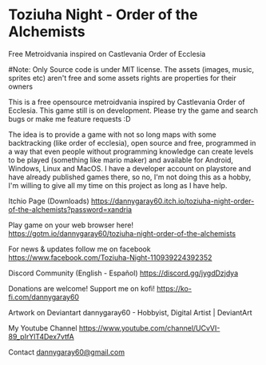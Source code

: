 # Toziuha Night - Order of the Alchemists
Free Metroidvania inspired on Castlevania Order of Ecclesia

#Note:
Only Source code is under MIT license. The assets (images, music, sprites etc) aren't free and some assets rights are properties for their owners

This is a free opensource metroidvania inspired by Castlevania Order of Ecclesia.
This game still is on development. Please try the game and search bugs or make me feature requests :D

The idea is to provide a game with not so long maps with some backtracking (like order of ecclesia), open source and free, programmed in a way that even people without programming knowledge can create levels to be played (something like mario maker) and available for Android, Windows, Linux and MacOS. I have a developer account on playstore and have already published games there, so no, I'm not doing this as a hobby, I'm willing to give all my time on this project as long as I have help.

Itchio Page (Downloads)
https://dannygaray60.itch.io/toziuha-night-order-of-the-alchemists?password=xandria

Play game on your web browser here!
https://gotm.io/dannygaray60/toziuha-night-order-of-the-alchemists


For news & updates follow me on facebook
https://www.facebook.com/Toziuha-Night-110939224392352


Discord Community (English - Español)
https://discord.gg/jygdDzjdya


Donations are welcome! Support me on kofi!
https://ko-fi.com/dannygaray60


Artwork on Deviantart
dannygaray60 - Hobbyist, Digital Artist | DeviantArt


My Youtube Channel
https://www.youtube.com/channel/UCvVI-89_pIrYlT4Dex7vtfA


Contact
dannygaray60@gmail.com


